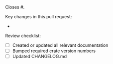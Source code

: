 Closes #.

Key changes in this pull request:

- 

Review checklist:

- [ ] Created or updated all relevant documentation
- [ ] Bumped required crate version numbers
- [ ] Updated CHANGELOG.md
